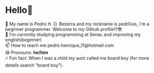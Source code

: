  <h1>Hello👋</h1>
 👀 My name is Pedro H. O. Bezerra and my nickname is pedr0vis, i'm a beginner programmer. Welcome to my Github profile!!!😎 <br>
 🌱 I'm currently studying programming at Senac and improving my english(beginner)<br>
 📫 How to reach me pedro.henrique_11@hotmail.com <br>
 😄 Pronouns: <strong>he/him</strong><br>
 ⚡ Fun fact: When I was a child my aunt called me board boy (for more details search "board boy").
<!---
pedr0vis/pedr0vis is a ✨ special ✨ repository because its `README.md` (this file) appears on your GitHub profile.
You can click the Preview link to take a look at your changes.
--->
